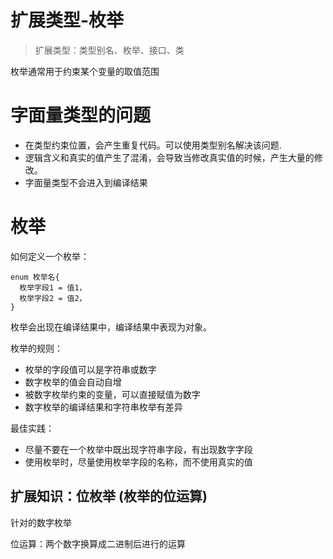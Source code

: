 # 扩展类型-枚举

> 扩展类型：类型别名、枚举、接口、类

枚举通常用于约束某个变量的取值范围

# 字面量类型的问题

- 在类型约束位置，会产生重复代码。可以使用类型别名解决该问题.
- 逻辑含义和真实的值产生了混淆，会导致当修改真实值的时候，产生大量的修改。
- 字面量类型不会进入到编译结果

# 枚举

如何定义一个枚举：

```
enum 枚举名{
  枚举字段1 = 值1，
  枚举字段2 = 值2，
}
```

枚举会出现在编译结果中，编译结果中表现为对象。

枚举的规则：

- 枚举的字段值可以是字符串或数字
- 数字枚举的值会自动自增
- 被数字枚举约束的变量，可以直接赋值为数字
- 数字枚举的编译结果和字符串枚举有差异

最佳实践：

- 尽量不要在一个枚举中既出现字符串字段，有出现数字字段
- 使用枚举时，尽量使用枚举字段的名称，而不使用真实的值

## 扩展知识：位枚举 (枚举的位运算)

针对的数字枚举

位运算：两个数字换算成二进制后进行的运算